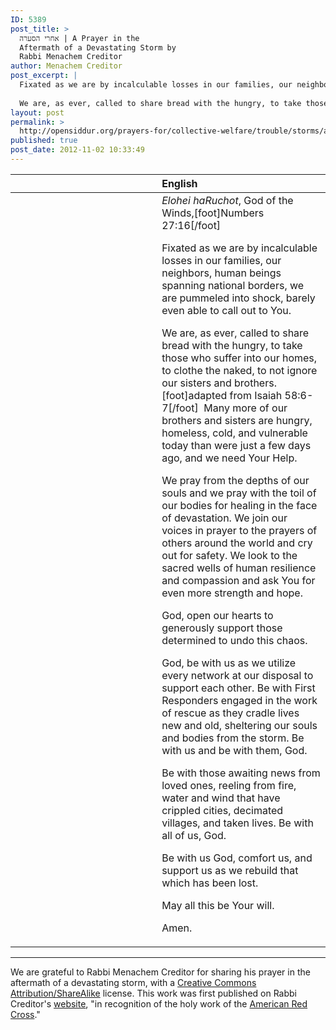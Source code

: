 ```yaml
---
ID: 5389
post_title: >
  אחרי הסערה | A Prayer in the
  Aftermath of a Devastating Storm by
  Rabbi Menachem Creditor
author: Menachem Creditor
post_excerpt: |
  Fixated as we are by incalculable losses in our families, our neighbors, human beings spanning national borders, we are pummeled into shock, barely even able to call out to You.
  
  We are, as ever, called to share bread with the hungry, to take those who suffer into our homes, to clothe the naked, to not ignore our sisters and brothers. Many more of our brothers and sisters are hungry, homeless, cold, and vulnerable today than were just a few days ago, and we need Your Help.
layout: post
permalink: >
  http://opensiddur.org/prayers-for/collective-welfare/trouble/storms/a-prayer-in-the-aftermath-of-a-devastating-storm/
published: true
post_date: 2012-11-02 10:33:49
---
```

<table style="margin-left: auto;margin-right: auto;" class="draggable">
<thead><tr><th id="x" style="text-align: right;"></th><th style="text-align: left;">English</th></tr></thead>
<tbody>
<tr>
<td style="vertical-align:top;" width="46%">
<div class="liturgy"><span lang="he">

</span></div>
</td>
 
<td style="vertical-align:top;" width="53%">
<div class="english">
<em>Elohei haRuchot</em>, God of the Winds,[foot]Numbers 27:16[/foot]

Fixated as we are by incalculable losses in our families, our neighbors, human beings spanning national borders, we are pummeled into shock, barely even able to call out to You.

We are, as ever, called to share bread with the hungry, to take those who suffer into our homes, to clothe the naked, to not ignore our sisters and brothers.[foot]adapted from Isaiah 58:6-7[/foot]&nbsp;
Many more of our brothers and sisters are hungry, homeless, cold, and vulnerable today than were just a few days ago, and we need Your Help.

We pray from the depths of our souls and we pray with the toil of our bodies for healing in the face of devastation. 
We join our voices in prayer to the prayers of others around the world and cry out for safety. 
We look to the sacred wells of human resilience and compassion and ask You for even more strength and hope.

God, open our hearts to generously support those determined to undo this chaos.

God, be with us as we utilize every network at our disposal to support each other. 
Be with First Responders engaged in the work of rescue as they cradle lives new and old, sheltering our souls and bodies from the storm. 
Be with us and be with them, God.

Be with those awaiting news from loved ones, reeling from fire, water and wind that have crippled cities, decimated villages, and taken lives. 
Be with all of us, God.

Be with us God, comfort us, and support us as we rebuild that which has been lost.

May all this be Your will.

Amen.
</div></td>
</tr>
</tbody></table>

<hr />

We are grateful to Rabbi Menachem Creditor for sharing his prayer in the aftermath of a devastating storm, with a <a href="http://creativecommons.org/licenses/by-sa/3.0/">Creative Commons Attribution/ShareAlike</a> license. This work was first published on Rabbi Creditor's <a href="http://rabbicreditor.blogspot.com/2012/10/fwd-prayer-in-aftermath-of-devastating.html">website</a>, "in recognition of the holy work of the <a href="http://r20.rs6.net/tn.jsp?e=0014Qdqf4pdfNr-DLTedOjN4gUeLoye5spFUnBEV1cBO23kr7isM89nOyL-DXnmQH4lJ9WRMjWgZTvV5KvzqpHdwj6kecmn0QCxVwWaCWOi4jMnfKjroJ_5SdJvguB9ZncDiLuN0kxBWLbRCkS0FSXGtVQk9DfR76xqZ_Zy3rIH93pum_jRkyfCAKoURL1sO7p7">American Red Cross</a>."